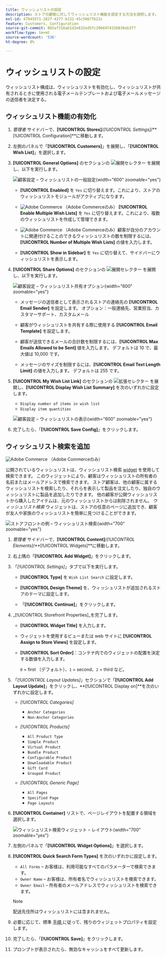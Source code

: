 ```yaml
---
title: ウィッシュリストの設定
description: ストアの顧客に対してウィッシュリスト機能を設定する方法を説明します。
exl-id: 479455f1-282f-4277-b132-45c5867fb21c
feature: Customers, Configuration
source-git-commit: 8b5af316ab1d2e632ed5fc2066974326830ab3f7
workflow-type: tm+mt
source-wordcount: '536'
ht-degree: 0%

---
```


# ウィッシュリストの設定

ウィッシュリスト構成は、ウィッシュリストを有効化し、ウィッシュリストが共有されるときに使用される電子メールテンプレートおよび電子メールメッセージの送信者を決定する。

## ウィッシュリスト機能の有効化

1. _管理者_ サイドバーで、**[!UICONTROL Stores]**/_[!UICONTROL Settings]_/**[!UICONTROL Configuration]**に移動します。

1. 左側のパネルで「**[!UICONTROL Customers]**」を展開し、「**[!UICONTROL Wish List]**」を選択します。

1. **[!UICONTROL General Options]** のセクションの ![ 展開セレクター ](../assets/icon-display-expand.png) を展開し、以下を実行します。

   ![ 顧客設定 – ウィッシュリストの一般設定 ](../configuration-reference/customers/assets/wishlist-general-options.png){width="600" zoomable="yes"}

   - **[!UICONTROL Enabled]** を `Yes` に切り替えます。これにより、ストアのウィッシュリストモジュールがアクティブになります。

   - ![Adobe Commerce](../assets/adobe-logo.svg) （Adobe Commerceのみ） **[!UICONTROL Enable Multiple Wish Lists]** を `Yes` に切り替えます。これにより、複数のウィッシュリストを作成して管理できます。

   - ![Adobe Commerce](../assets/adobe-logo.svg) （Adobe Commerceのみ）顧客が自分のアカウントに関連付けることのできるウィッシュリストの数を制限するには、**[!UICONTROL Number of Multiple Wish Lists]** の値を入力します。

   - **[!UICONTROL Show in Sidebar]** を `Yes` に切り替えて、サイドバーにウィッシュリストを表示します。

1. **[!UICONTROL Share Options]** のセクションの ![ 展開セレクター ](../assets/icon-display-expand.png) を展開し、以下を実行します。

   ![ 顧客設定 – ウィッシュリスト共有オプション ](../configuration-reference/customers/assets/wishlist-share-options.png){width="600" zoomable="yes"}

   - メッセージの送信者として表示されるストアの連絡先の **[!UICONTROL Email Sender]** を設定します。 オプション：一般連絡先、営業担当、カスタマーサポート、カスタムメール

   - 顧客がウィッシュリストを共有する際に使用する **[!UICONTROL Email Template]** を設定します。

   - 顧客が送信できるメールの合計数を制限するには、**[!UICONTROL Max Emails Allowed to be Sent]** 値を入力します。 デフォルトは 10 で、最大値は 10,000 です。

   - メッセージのサイズを制限するには、**[!UICONTROL Email Text Length Limit]** の値を入力します。 デフォルトは 255 です。

1. **[!UICONTROL My Wish List Link]** のセクションの ![ 拡張セレクター ](../assets/icon-display-expand.png) を展開し、**[!UICONTROL Display Wish List Summary]** を次のいずれかに設定します。

   - `Display number of items in wish list`
   - `Display item quantities`

   ![ 顧客設定 – ウィッシュリストの表示 ](../configuration-reference/customers/assets/wishlist-my-wishlist-link.png){width="600" zoomable="yes"}

1. 完了したら、「**[!UICONTROL Save Config]**」をクリックします。

## ウィッシュリスト検索を追加

![Adobe Commerce](../assets/adobe-logo.svg) （Adobe Commerceのみ）

公開されているウィッシュリストは、ウィッシュリスト検索 [widget](../content-design/widgets.md) を使用して検索できます。 このウィジェットにより、顧客はウィッシュリストの所有者の名前またはメールアドレスで検索できます。 ストア顧客は、他の顧客に属するウィッシュリストを検索したり、それらを表示して製品を注文したり、独自のウィッシュリストに製品を追加したりできます。 他の顧客が公開ウィッシュリストから購入したアイテムは、元のウィッシュリストからは削除されません。 _ウィッシュリスト検索_ ウィジェットは、ストアの任意のページに追加でき、顧客が友人や家族のウィッシュリストを簡単に見つけることができます。

![ ストアフロントの例 – ウィッシュリスト検索 ](./assets/storefront-wishlist-search.png){width="700" zoomable="yes"}

1. _管理者_ サイドバーで、**[!UICONTROL Content]**/_[!UICONTROL Elements]_/**[!UICONTROL Widgets]**に移動します。

1. 右上隅の「**[!UICONTROL Add Widget]**」をクリックします。

1. 「_[!UICONTROL Settings]_」タブで以下を実行します。

   - **[!UICONTROL Type]** を `Wish List Search` に設定します。

   - **[!UICONTROL Design Theme]** を、ウィッシュリストが追加されるストアのテーマに設定します。

   - 「**[!UICONTROL Continue]**」をクリックします。

1. _[!UICONTROL Storefront Properties]_を完了します。

   - **[!UICONTROL Widget Title]** を入力します。

   - ウィジェットを使用するビューまたは web サイトに **[!UICONTROL Assign to Store Views]** を設定します。

   - **[!UICONTROL Sort Order]**：コンテナ内でのウィジェットの配置を決定する数値を入力します。

     `0` = first （デフォルト）、`1` = second、`2` = third など。

1. 「_[!UICONTROL Layout Updates]_」セクションで「**[!UICONTROL Add Layout Update]**」をクリックし、**[!UICONTROL Display on]**を次のいずれかに設定します。

   - _[!UICONTROL Categories]_

      - `Anchor Categories`
      - `Non-Anchor Categories`

   - _[!UICONTROL Products]_

      - `All Product Type`
      - `Simple Product`
      - `Virtual Product`
      - `Bundle Product`
      - `Configurable Product`
      - `Downloadable Product`
      - `Gift Card`
      - `Grouped Product`

   - _[!UICONTROL Generic Page]_

      - `All Pages`
      - `Specified Page`
      - `Page Layouts`

1. **[!UICONTROL Container]** リストで、ページレイアウトを配置する領域を選択します。

   ![ ウィッシュリスト検索ウィジェット – レイアウト ](./assets/widget-wishlist-search-storefront.png){width="700" zoomable="yes"}

1. 左側のパネルで「**[!UICONTROL Widget Options]**」を選択します。

1. **[!UICONTROL Quick Search Form Types]** を次のいずれかに設定します。

   - `All Forms` – お客様は、利用可能なすべてのパラメーターで検索できます。
   - `Owner Name` – お客様は、所有者名でウィッシュリストを検索できます。
   - `Owner Email` – 所有者のメールアドレスでウィッシュリストを検索できます。

   >[!NOTE]
   >
   >配送先住所はウィッシュリストには含まれません。

1. 必要に応じて、標準 [ 手順 ](../content-design/widget-create.md) に従って、残りのウィジェットプロパティを設定します。

1. 完了したら、「**[!UICONTROL Save]**」をクリックします。

1. プロンプトが表示されたら、無効なキャッシュをすべて更新します。
